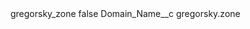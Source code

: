 <?xml version="1.0" encoding="UTF-8"?>
<CustomMetadata xmlns="http://soap.sforce.com/2006/04/metadata" xmlns:xsi="http://www.w3.org/2001/XMLSchema-instance" xmlns:xsd="http://www.w3.org/2001/XMLSchema">
    <label>gregorsky_zone</label>
    <protected>false</protected>
    <values>
        <field>Domain_Name__c</field>
        <value xsi:type="xsd:string">gregorsky.zone</value>
    </values>
</CustomMetadata>
